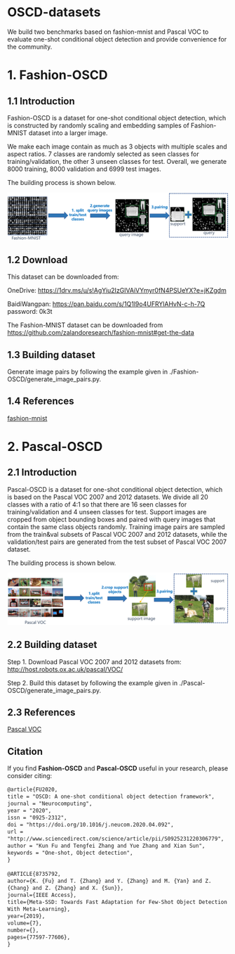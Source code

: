 # OSCD-datasets
We build two benchmarks based on fashion-mnist and Pascal VOC to evaluate one-shot conditional object detection and provide convenience for the community.  

# 1. Fashion-OSCD

## 1.1 Introduction

Fashion-OSCD is a dataset for one-shot conditional object detection, which is constructed by randomly scaling and embedding samples of Fashion-MNIST dataset into a larger image.

We make each image contain as much as 3 objects with multiple scales and aspect ratios. 7 classes are randomly selected as seen classes for training/validation, the other 3 unseen classes for test. Overall, we generate 8000 training, 8000 validation and 6999 test images. 

The building process is shown below.

![fashionOSCDpipeline](./Fashion-OSCD/fashionOSCDpipeline.png) 

## 1.2 Download

This dataset can be downloaded from:

OneDrive: https://1drv.ms/u/s!AgYiu2IzGlVAiVYmyr0fN4PSUeYX?e=jKZgdm

BaidiWangpan: https://pan.baidu.com/s/1Q1l9o4UFRYlAHvN-c-h-7Q  password: 0k3t 

The Fashion-MNIST dataset can be downloaded from  https://github.com/zalandoresearch/fashion-mnist#get-the-data

## 1.3 Building dataset

Generate image pairs by following the example given in ./Fashion-OSCD/generate_image_pairs.py.

## 1.4 References
[fashion-mnist](https://github.com/zalandoresearch/fashion-mnist)

# 2. Pascal-OSCD

## 2.1 Introduction

Pascal-OSCD is a dataset for one-shot conditional object detection, which is based on the Pascal VOC 2007 and 2012 datasets. We divide all 20 classes with a ratio of 4:1 so that there are 16 seen classes for training/validation and 4 unseen classes for test. Support images are cropped from object bounding
boxes and paired with query images that contain the same class objects randomly. Training image pairs are sampled from the train&val subsets of Pascal VOC 2007 and 2012 datasets, while the validation/test pairs are generated from the test subset of Pascal VOC 2007 dataset.  

The building process is shown below.

![PascalOSCDpipeline](./Pascal-OSCD/PascalOSCDpipeline.png)

## 2.2 Building dataset

Step 1. Download Pascal VOC 2007 and 2012 datasets from: http://host.robots.ox.ac.uk/pascal/VOC/

Step 2. Build this dataset by following the example given in ./Pascal-OSCD/generate_image_pairs.py.

## 2.3 References

[Pascal VOC](http://host.robots.ox.ac.uk/pascal/VOC/)

## Citation
If you find **Fashion-OSCD** and **Pascal-OSCD** useful in your research, please consider citing:

```
@article{FU2020,
title = "OSCD: A one-shot conditional object detection framework",
journal = "Neurocomputing",
year = "2020",
issn = "0925-2312",
doi = "https://doi.org/10.1016/j.neucom.2020.04.092",
url = "http://www.sciencedirect.com/science/article/pii/S0925231220306779",
author = "Kun Fu and Tengfei Zhang and Yue Zhang and Xian Sun",
keywords = "One-shot, Object detection",
}

@ARTICLE{8735792,  
author={K. {Fu} and T. {Zhang} and Y. {Zhang} and M. {Yan} and Z. {Chang} and Z. {Zhang} and X. {Sun}},  
journal={IEEE Access},   
title={Meta-SSD: Towards Fast Adaptation for Few-Shot Object Detection With Meta-Learning},   
year={2019},  
volume={7},  
number={},  
pages={77597-77606},
}
```
